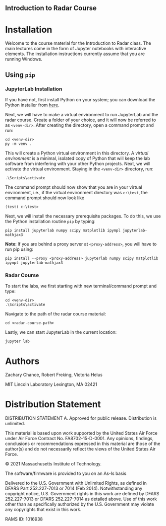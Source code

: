 Introduction to Radar Course
----------------------------

Installation
============

Welcome to the course material for the Introduction to Radar class. The main lectures come in the form of Jupyter notebooks with interactive elements. The installation instructions currently assume that you are running Windows.

## Using `pip`

### JupyterLab Installation

If you have not, first install Python on your system; you can download the Python installer from [here](https://www.python.org/downloads/).

Next, we will have to make a virtual environment to run JupyterLab and the radar course. Create a folder of your choice, and it will now be referred to as `<venv-dir>`. After creating the directory, open a command prompt and run:

    cd <venv-dir>
    py -m venv .

This will create a Python virtual environment in this directory. A *virtual environment* is a minimal, isolated copy of Python that will keep the lab software from interfering with your other Python projects. Next, we will activate the virtual environment. Staying in the `<venv-dir>` directory, run:

    .\Scripts\activate

The command prompt should now show that you are in your virtual environment, i.e., if the virtual environment directory was `c:\test`, the command prompt should now look like

    (test) c:\test>

Next, we will install the necessary prerequisite packages. To do this, we use the Python installation routine `pip` by typing:

    pip install jupyterlab numpy scipy matplotlib ipympl jupyterlab-mathjax3

**Note**: If you are behind a proxy server at `<proxy-address>`, you will have to run pip using:

    pip install --proxy <proxy-address> jupyterlab numpy scipy matplotlib ipympl jupyterlab-mathjax3

### Radar Course

To start the labs, we first starting with new terminal/command prompt and type:

    cd <venv-dir>
    .\Scripts\activate

Navigate to the path of the radar course material:

    cd <radar-course-path>

Lastly, we can start JupyterLab in the current location:

    jupyter lab
    
Authors
=======

Zachary Chance, Robert Freking, Victoria Helus

MIT Lincoln Laboratory
Lexington, MA 02421

Distribution Statement
======================

DISTRIBUTION STATEMENT A. Approved for public release. Distribution is unlimited.

This material is based upon work supported by the United States Air Force under Air Force Contract No. FA8702-15-D-0001. Any opinions, findings, conclusions or recommendations expressed in this material are those of the author(s) and do not necessarily reflect the views of the United States Air Force.

© 2021 Massachusetts Institute of Technology.

The software/firmware is provided to you on an As-Is basis

Delivered to the U.S. Government with Unlimited Rights, as defined in DFARS Part 252.227-7013 or 7014 (Feb 2014). Notwithstanding any copyright notice, U.S. Government rights in this work are defined by DFARS 252.227-7013 or DFARS 252.227-7014 as detailed above. Use of this work other than as specifically authorized by the U.S. Government may violate any copyrights that exist in this work.

RAMS ID: 1016938